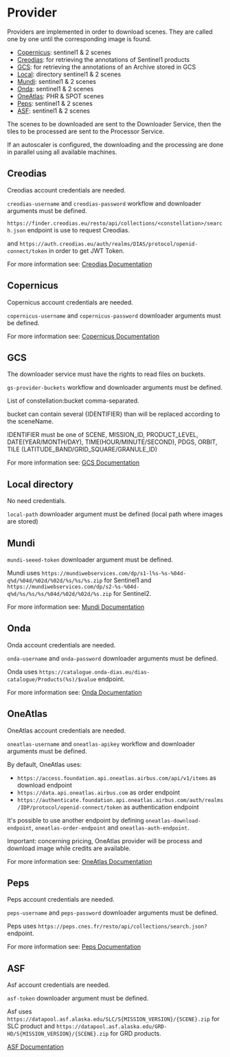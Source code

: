 # Provider

Providers are implemented in order to download scenes. They are called one by one until the corresponding image is found.

- [Copernicus](providers.md#copernicus): sentinel1 & 2 scenes
- [Creodias](providers.md#creodias): for retrieving the annotations of Sentinel1 products
- [GCS](providers.md#gcs): for retrieving the annotations of an Archive stored in GCS
- [Local](providers.md#local-directory): directory sentinel1 & 2 scenes
- [Mundi](providers.md#mundi): sentinel1 & 2 scenes
- [Onda](providers.md#onda): sentinel1 & 2 scenes
- [OneAtlas](providers.md#oneatlas): PHR & SPOT scenes
- [Peps](providers.md#peps): sentinel1 & 2 scenes
- [ASF](providers.md#asf): sentinel1 & 2 scenes

The scenes to be downloaded are sent to the Downloader Service, then the tiles to be processed are sent to the Processor Service.

If an autoscaler is configured, the downloading and the processing are done in parallel using all available machines.
## Creodias

Creodias account credentials are needed.

`creodias-username` and `creodias-password` workflow and downloader arguments must be defined.

`https://finder.creodias.eu/resto/api/collections/<constellation>/search.json` endpoint is use to request Creodias.

and `https://auth.creodias.eu/auth/realms/DIAS/protocol/openid-connect/token` in order to get JWT Token.

For more information see: [Creodias Documentation](https://creodias.eu/sentinel-hub-documentation)

## Copernicus

Copernicus account credentials are needed.

`copernicus-username` and `copernicus-password` downloader arguments must be defined.

For more information see: [Copernicus Documentation](https://documentation.dataspace.copernicus.eu/APIs/OData.html#product-download)

## GCS

The downloader service must have the rights to read files on buckets.

`gs-provider-buckets` workflow and downloader arguments must be defined.

List of constellation:bucket comma-separated. 

bucket can contain several {IDENTIFIER} than will be replaced according to the sceneName. 

IDENTIFIER must be one of SCENE, MISSION_ID, PRODUCT_LEVEL, DATE(YEAR/MONTH/DAY), TIME(HOUR/MINUTE/SECOND), PDGS, ORBIT, TILE (LATITUDE_BAND/GRID_SQUARE/GRANULE_ID)

For more information see: [GCS Documentation](https://cloud.google.com/storage)

## Local directory

No need credentials. 

`local-path` downloader argument must be defined (local path where images are stored)

## Mundi

`mundi-seeed-token` downloader argument must be defined.

Mundi uses `https://mundiwebservices.com/dp/s1-l%s-%s-%04d-q%d/%04d/%02d/%02d/%s/%s/%s.zip` for Sentinel1 and `https://mundiwebservices.com/dp/s2-%s-%04d-q%d/%s/%s/%s/%04d/%02d/%02d/%s.zip` for Sentinel2.

For more information see: [Mundi Documentation](https://mundiwebservices.com/help/documentation)

## Onda

Onda account credentials are needed.

`onda-username` and `onda-password` downloader arguments must be defined.

Onda uses `https://catalogue.onda-dias.eu/dias-catalogue/Products(%s)/$value` endpoint.

For more information see: [Onda Documentation](https://www.onda-dias.eu/cms/knowledge-base/)

## OneAtlas

OneAtlas account credentials are needed.

`oneatlas-username` and `oneatlas-apikey` workflow and downloader arguments must be defined.

By default, OneAtlas uses: 

- `https://access.foundation.api.oneatlas.airbus.com/api/v1/items` as download endpoint  
- `https://data.api.oneatlas.airbus.com` as order endpoint
- `https://authenticate.foundation.api.oneatlas.airbus.com/auth/realms/IDP/protocol/openid-connect/token` as authentication endpoint

It's possible to use another endpoint by defining `oneatlas-download-endpoint`, `oneatlas-order-endpoint` and `oneatlas-auth-endpoint`.


Important: concerning pricing, OneAtlas provider will be process and download image while credits are available. 

For more information see: [OneAtlas Documentation](https://oneatlas.airbus.com/home)

## Peps

Peps account credentials are needed.

`peps-username` and `peps-password` downloader arguments must be defined.

Peps uses `https://peps.cnes.fr/resto/api/collections/search.json?` endpoint.

For more information see: [Peps Documentation](https://peps.cnes.fr/rocket/#/home)


## ASF

Asf account credentials are needed.

`asf-token` downloader argument must be defined.

Asf uses `https://datapool.asf.alaska.edu/SLC/S{MISSION_VERSION}/{SCENE}.zip` for SLC product and `https://datapool.asf.alaska.edu/GRD-HD/S{MISSION_VERSION}/{SCENE}.zip` for GRD products.

[ASF Documentation](https://asf.alaska.edu/data-sets/sar-data-sets/sentinel-1/sentinel-1-documents-tools/)
 





